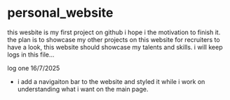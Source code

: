 # personal_website
this wesbite is my first project on github i hope i the motivation to finish it.
the plan is to showcase my other projects on this website for recruiters to have a look, this website should showcase my talents and skills.
i will keep logs in this file...

log one 16/7/2025
- i add a navigaiton bar to the website and styled it while i work on understanding what i want on the main page.
